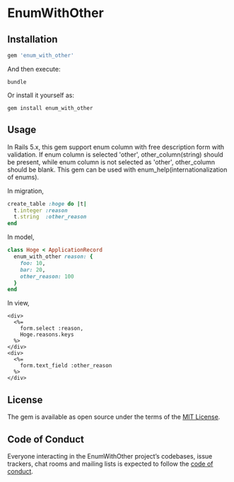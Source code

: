 # EnumWithOther

## Installation

```ruby
gem 'enum_with_other'
```

And then execute:

```
bundle
```

Or install it yourself as:

```
gem install enum_with_other
```

## Usage

In Rails 5.x, this gem support enum column with free description form with validation.
If enum column is selected 'other', other_column(string) should be present, while enum column is not selected as 'other', other_column should be blank.
This gem can be used with enum_help(internationalization of enums).

In migration,

```ruby
create_table :hoge do |t|
  t.integer :reason
  t.string  :other_reason
end
```

In model, 

```ruby
class Hoge < ApplicationRecord
  enum_with_other reason: {
    foo: 10,
    bar: 20,
    other_reason: 100
  }
end
```

In view,

```erb
<div>
  <%=
    form.select :reason,
    Hoge.reasons.keys    
  %>
</div>
<div>
  <%=
    form.text_field :other_reason
  %>
</div>
```

## License

The gem is available as open source under the terms of the [MIT License](https://opensource.org/licenses/MIT).

## Code of Conduct

Everyone interacting in the EnumWithOther project’s codebases, issue trackers, chat rooms and mailing lists is expected to follow the [code of conduct](https://github.com/[USERNAME]/enum_with_other/blob/master/CODE_OF_CONDUCT.md).
